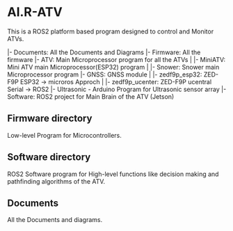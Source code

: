 # AI.R-ATV
This is a ROS2 platform based program designed to control and Monitor ATVs.

|- Documents: All the Documents and Diagrams
|- Firmware: All the firmware
    |- ATV: Main Microprocessor program for all the ATVs
    |   |- MiniATV: Mini ATV main Microprocessor(ESP32) program
    |   |- Snower: Snower main Microprocessor program
    |- GNSS: GNSS module
    |   |- zedf9p_esp32: ZED-F9P ESP32 -> microros Approch
    |   |- zedf9p_ucenter: ZED-F9P ucentral Serial -> ROS2 
    |- Ultrasonic - Arduino Program for Ultrasonic sensor array
|- Software: ROS2 project for Main Brain of the ATV (Jetson)


## Firmware directory
Low-level Program for Microcontrollers.

## Software directory
ROS2 Software program for High-level functions like decision making and pathfinding algorithms of the ATV.

## Documents
All the Documents and diagrams. 